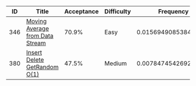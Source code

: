 |ID|Title|Acceptance|Difficulty|Frequency|
|----|-----|----|---|---|
|346|[Moving Average from Data Stream]( https://leetcode.com/problems/moving-average-from-data-stream)|70.9%|Easy|0.015694908538438895|
|380|[Insert Delete GetRandom O(1)]( https://leetcode.com/problems/insert-delete-getrandom-o1)|47.5%|Medium|0.007847454269219447|
